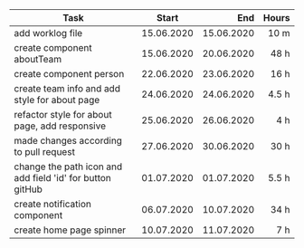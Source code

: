 | Task     | Start            | End  | Hours |
| ------------- |:-------------:| -----:| -----:|
| add worklog file | 15.06.2020 | 15.06.2020 | 10 m |
| create component aboutTeam | 15.06.2020 | 20.06.2020 | 48 h |
| create component person | 22.06.2020 | 23.06.2020 | 16 h |
| create team info and add style for about page | 24.06.2020 | 24.06.2020 | 4.5 h |
| refactor style for about page, add responsive| 25.06.2020 | 26.06.2020 | 4 h |
| made changes according to pull request| 27.06.2020 | 30.06.2020 | 30 h |
| change the path icon and add field 'id' for button gitHub | 01.07.2020 | 01.07.2020 | 5.5 h |
| create notification component | 06.07.2020 | 10.07.2020 | 34 h |
| create home page spinner | 10.07.2020 | 11.07.2020 | 7 h |
